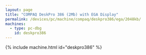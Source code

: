 ```yaml
---
layout: page
title: "COMPAQ DeskPro 386 (2Mb) with EGA Display"
permalink: /devices/pc/machine/compaq/deskpro386/ega/2048kb/
machines:
  - type: pc-dbg
    id: deskpro386
---
```


{% include machine.html id="deskpro386" %}
